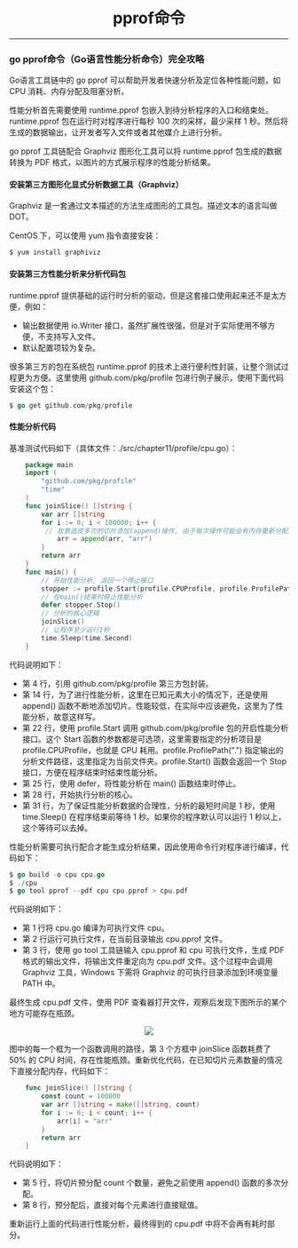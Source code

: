 <center><h1>pprof命令</h1></center>

---

### go pprof命令（Go语言性能分析命令）完全攻略

Go语言工具链中的 go pprof 可以帮助开发者快速分析及定位各种性能问题，如 CPU 消耗、内存分配及阻塞分析。

性能分析首先需要使用 runtime.pprof 包嵌入到待分析程序的入口和结束处。runtime.pprof 包在运行时对程序进行每秒 100 次的采样，最少采样 1 秒。然后将生成的数据输出，让开发者写入文件或者其他媒介上进行分析。

go pprof 工具链配合 Graphviz 图形化工具可以将 runtime.pprof 包生成的数据转换为 PDF 格式，以图片的方式展示程序的性能分析结果。

#### 安装第三方图形化显式分析数据工具（Graphviz）

Graphviz 是一套通过文本描述的方法生成图形的工具包。描述文本的语言叫做 DOT。

CentOS 下，可以使用 yum 指令直接安装：

```go
$ yum install graphiviz
```

#### 安装第三方性能分析来分析代码包

runtime.pprof 提供基础的运行时分析的驱动，但是这套接口使用起来还不是太方便，例如：

- 输出数据使用 io.Writer 接口，虽然扩展性很强，但是对于实际使用不够方便，不支持写入文件。
- 默认配置项较为复杂。

很多第三方的包在系统包 runtime.pprof 的技术上进行便利性封装，让整个测试过程更为方便。这里使用 github.com/pkg/profile 包进行例子展示，使用下面代码安装这个包：

```go
$ go get github.com/pkg/profile
```

#### 性能分析代码

基准测试代码如下（具体文件：./src/chapter11/profile/cpu.go）：

```go
    package main
    import (
        "github.com/pkg/profile"
        "time"
    )
    func joinSlice() []string {
        var arr []string
        for i := 0; i < 100000; i++ {
         // 故意造成多次的切片添加(append)操作, 由于每次操作可能会有内存重新分配和移动, 性能较低
            arr = append(arr, "arr")
        }
        return arr
    }
    func main() {
        // 开始性能分析, 返回一个停止接口
        stopper := profile.Start(profile.CPUProfile, profile.ProfilePath("."))
        // 在main()结束时停止性能分析
        defer stopper.Stop()
        // 分析的核心逻辑
        joinSlice()
        // 让程序至少运行1秒
        time.Sleep(time.Second)
    }
```

代码说明如下：

- 第 4 行，引用 github.com/pkg/profile 第三方包封装。
- 第 14 行，为了进行性能分析，这里在已知元素大小的情况下，还是使用 append() 函数不断地添加切片。性能较低，在实际中应该避免，这里为了性能分析，故意这样写。
- 第 22 行，使用 profile.Start 调用 github.com/pkg/profile 包的开启性能分析接口。这个 Start 函数的参数都是可选项，这里需要指定的分析项目是 profile.CPUProfile，也就是 CPU 耗用。profile.ProfilePath(".") 指定输出的分析文件路径，这里指定为当前文件夹。profile.Start() 函数会返回一个 Stop 接口，方便在程序结束时结束性能分析。
- 第 25 行，使用 defer，将性能分析在 main() 函数结束时停止。
- 第 28 行，开始执行分析的核心。
- 第 31 行，为了保证性能分析数据的合理性，分析的最短时间是 1 秒，使用 time.Sleep() 在程序结束前等待 1 秒。如果你的程序默认可以运行 1 秒以上，这个等待可以去掉。

性能分析需要可执行配合才能生成分析结果，因此使用命令行对程序进行编译，代码如下：

```go
$ go build -o cpu cpu.go
$ ./cpu
$ go tool pprof --pdf cpu cpu.pprof > cpu.pdf
```

代码说明如下：

- 第 1 行将 cpu.go 编译为可执行文件 cpu。
- 第 2 行运行可执行文件，在当前目录输出 cpu.pprof 文件。
- 第 3 行，使用 go tool 工具链输入 cpu.pprof 和 cpu 可执行文件，生成 PDF 格式的输出文件，将输出文件重定向为 cpu.pdf 文件。这个过程中会调用 Graphviz 工具，Windows 下需将 Graphviz 的可执行目录添加到环境变量 PATH 中。

最终生成 cpu.pdf 文件，使用 PDF 查看器打开文件，观察后发现下图所示的某个地方可能存在瓶颈。

<div align=center> 
    <img src="img/13-编译与工具/09-pprof命令/函数路径耗时.jpg"/> 
</div>

图中的每一个框为一个函数调用的路径，第 3 个方框中 joinSlice 函数耗费了 50% 的 CPU 时间，存在性能瓶颈。重新优化代码，在已知切片元素数量的情况下直接分配内存，代码如下：

```go
    func joinSlice() []string {
        const count = 100000
        var arr []string = make([]string, count)
        for i := 0; i < count; i++ {
            arr[i] = "arr"
        }
        return arr
    }
```

代码说明如下：

- 第 5 行，将切片预分配 count 个数量，避免之前使用 append() 函数的多次分配。
- 第 8 行，预分配后，直接对每个元素进行直接赋值。

重新运行上面的代码进行性能分析，最终得到的 cpu.pdf 中将不会再有耗时部分。

